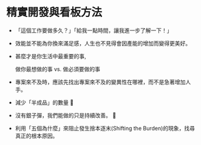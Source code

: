 # 精實開發與看板方法

* 「這個工作要做多久？」「給我一點時間，讓我進一步了解一下！」

* 效能並不能為你換來滿足感，人生也不見得會因產能的增加而變得更美好。

* 甚麼才是你生活中最重要的事, 

  做你最想做的事 vs. 做必須要做的事
  
* 專案來不及時，應該先找出專案來不及的變異性在哪裡，而不是急著增加人手。

* 減少「半成品」的數量
	
* 沒有銀子彈，我們能做的只是持續改善。
	
* 利用「五個為什麼」來阻止發生捨本逐末(Shifting the Burden)的現象，找尋真正的根本原因。



